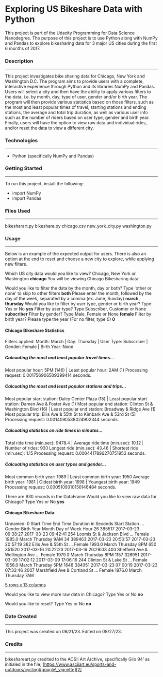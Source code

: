 
# Exploring US Bikeshare Data with Python

This project is part of the Udacity Programming for Data Science Nanodegree.  The purpose of this project is to use Python along with NumPy and Pandas to explore bikesharing data for 3 major US cities during the first 6 months of 2017.

### Description
---- 
This project investigates bike sharing data for Chicago, New York and Washington D.C. The program aims to provide users with a complete, interactive experience through Python and its libraries NumPy and Pandas. Users will select a city and then have the ability to apply various filters to the data, i.e. by month, day, type of user, gender and/or birth year. The program will then provide various statistics based on those filters, such as the most and least popular times of travel, starting stations and ending stations, the average and total trip duration, as well as various user info such as the number of riders based on user type, gender and birth year. Finally, users will have the option to view raw data and individual rides, and/or reset the data to view a different city.

### Technologies
---- 
* Python (specifically NumPy and Pandas)

### Getting Started
---- 
To run this project, install the following:
* import NumPy
* import Pandas

### Files Used
---- 
bikesharart.py
bikeshare.py
chicago.csv
new\_york\_city.py
washington.py

### Usage
---- 
Below is an example of the expected output for users. There is also an option at the end to reset and choose a new city to explore, while applying new filters.

Which US city data would you like to view? Chicago, New York or Washington **chicago**
You will be viewing Chicago Bikesharing data!

Would you like to filter the data by the month, day or both? Type 'other or none' to skip to other filters **both**
Please enter the month, followed by the day of the week, separated by a comma (ex. June, Sunday) **march, thursday**
Would you like to filter by user type, gender or birth year? Type Yes or No **yes**
Filter by user type? Type Subscriber, Customer or None **subscriber**
Filter by gender? Type Male, Female or None **female**
Filter by birth year? Please type the year (For no filter, type 0) **0**

#### Chicago Bikeshare Statistics

Filters applied: Month: March | Day: Thursday | User Type: Subscriber | Gender: Female | Birth Year: None

##### Calcuating the most and least popular travel times...
Most popular hour: 5PM (146) | Least popular hour: 2AM (1)
Processing request: 0.001756906509399414 seconds.

##### Calcuating the most and least popular stations and trips...
Most popular start station: Daley Center Plaza (15) | Least popular start station: Damen Ave & Foster Ave (1)
Most popular end station: Clinton St & Washington Blvd (16) | Least popular end station: Broadway & Ridge Ave (1)
Most popular trip: Ellis Ave & 55th St to Kimbark Ave & 53rd St (5)
Processing request: 0.0014090538024902344 seconds.

##### Calcuating statistics on ride times in minutes...
Total ride time (min.sec): 9478.4 | Average ride time (min.sec): 10.12 | Number of rides: 930
Longest ride (min.sec): 43.46 | Shortest ride (min.sec): 1.15
Processing request: 0.0004417896270751953 seconds.

##### Calcuating statistics on user types and gender...
Most common birth year: 1989 | Least common birth year: 1950
Average birth year: 1981 | Oldest birth year: 1998 | Youngest birth year: 1949
Processing request: 0.0005109310150146484 seconds.

There are 930 records in the DataFrame
Would you like to view raw data for Chicago? Type Yes or No **yes**

#### Chicago Bikeshare Data
  Unnamed: 0          Start Time            End Time  Duration in Seconds                   Start Station  ...  Gender Birth Year  Month Day of Week  Hour
26        385517 2017-03-23 09:38:27 2017-03-23 09:42:41                  254        Loomis St & Jackson Blvd  ...  Female     1985.0  March    Thursday   9AM
34        389463 2017-03-23 20:50:57 2017-03-23 20:57:19                  382             Ellis Ave & 55th St  ...  Female     1993.0  March    Thursday   8PM
650       351520 2017-03-16 20:22:23 2017-03-16 20:29:03                  400  Sheffield Ave & Wellington Ave  ...  Female     1979.0  March    Thursday   8PM
1157      326951 2017-03-09 17:02:12 2017-03-09 17:06:16                  244            Clinton St & Lake St  ...  Female     1956.0  March    Thursday   5PM
1648      384051 2017-03-23 07:00:19 2017-03-23 07:33:46                 2007    Marshfield Ave & Cortland St  ...  Female     1976.0  March    Thursday   7AM

[5 rows x 13 columns]()

Would you like to view more raw data in Chicago? Type Yes or No **no**

Would you like to reset? Type Yes or No **no**

### Date Created
---- 
This project was created on 08/21/23. Edited on 08/27/23.

### Credits
---- 
bikeshareart.py credited to the ACSII Art Archive, specifically Gilo 94’ as initialed in the file; [https://www.asciiart.eu/sports-and-outdoors/cycling#google\_vignette][2]

[2]:	https://www.asciiart.eu/sports-and-outdoors/cycling#google_vignette